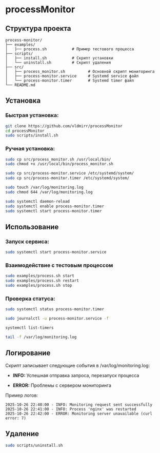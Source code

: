 # processMonitor

## Структура проекта

```text
process-monitor/
├── examples/
│   ├── process.sh           # Пример тестового процесса
├── scripts/
│   ├── install.sh           # Скрипт установки
│   └── uninstall.sh         # Скрипт удаления
├── src/
│   ├── process_monitor.sh          # Основной скрипт мониторинга
│   ├── process-monitor.service     # Systemd service файл
│   └── process-monitor.timer       # Systemd timer файл
└── README.md
```

## Установка

### Быстрая установка:

```bash
git clone https://github.com/vldmirr/processMonitor
cd processMonitor
sudo scripts/install.sh
```

### Ручная установка:

```bash
sudo cp src/process_monitor.sh /usr/local/bin/
sudo chmod +x /usr/local/bin/process_monitor.sh

sudo cp src/process-monitor.service /etc/systemd/system/
sudo cp src/process-monitor.timer /etc/systemd/system/

sudo touch /var/log/monitoring.log
sudo chmod 644 /var/log/monitoring.log

sudo systemctl daemon-reload
sudo systemctl enable process-monitor.timer
sudo systemctl start process-monitor.timer
```

## Использование 

### Запуск сервиса:

```bash
sudo systemctl start process-monitor.service
```

### Взаимодействие с тестовым процессом

```bash
sudo examples/process.sh start
sudo examples/process.sh restart
sudo examples/process.sh stop
```

### Проверка статуса:

```bash
sudo systemctl status process-monitor.timer

sudo journalctl -u process-monitor.service -f

systemctl list-timers

tail -f /var/log/monitoring.log
```

## Логирование

Скрипт записывает следующие события в /var/log/monitoring.log:

- **INFO:** Успешная отправка запроса, перезапуск процесса

- **ERROR:** Проблемы с сервером мониторинга

Пример логов:

```text
2025-10-26 22:40:00 - INFO: Monitoring request sent successfully
2025-10-26 22:41:00 - INFO: Process 'nginx' was restarted
2025-10-26 22:42:00 - ERROR: Monitoring server unavailable (curl error: 7)
```

## Удаление 

```bash
sudo scripts/uninstall.sh
```